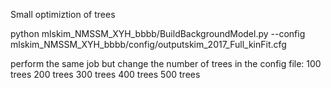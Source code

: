 Small optimiztion of trees


python mlskim_NMSSM_XYH_bbbb/BuildBackgroundModel.py --config mlskim_NMSSM_XYH_bbbb/config/outputskim_2017_Full_kinFit.cfg

perform the same job but change the number of trees in the config file:
100 trees
200 trees
300 trees
400 trees
500 trees